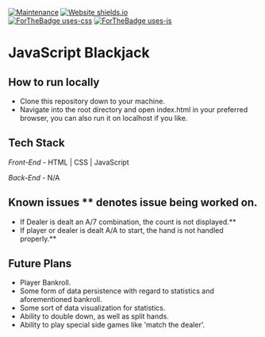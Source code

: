 [![Maintenance](https://img.shields.io/badge/Maintained%3F-yes-green.svg)](https://GitHub.com/Naereen/StrapDown.js/graphs/commit-activity) [![Website shields.io](https://img.shields.io/website-up-down-green-red/http/shields.io.svg)](https://jsblackjack.netlify.app/)\
[![ForTheBadge uses-css](http://ForTheBadge.com/images/badges/uses-css.svg)](http://ForTheBadge.com)
[![ForTheBadge uses-js](http://ForTheBadge.com/images/badges/uses-js.svg)](http://ForTheBadge.com)

# JavaScript Blackjack

## How to run locally

- Clone this repository down to your machine.
- Navigate into the root directory and open index.html in your preferred browser, you can also run it on localhost if you like.

## Tech Stack

_Front-End_ - HTML | CSS | JavaScript

_Back-End_ - N/A

## Known issues \*\* denotes issue being worked on.

- If Dealer is dealt an A/7 combination, the count is not displayed.\*\*
- If player or dealer is dealt A/A to start, the hand is not handled properly.\*\*

## Future Plans

- Player Bankroll.
- Some form of data persistence with regard to statistics and aforementioned bankroll.
- Some sort of data visualization for statistics.
- Ability to double down, as well as split hands.
- Ability to play special side games like 'match the dealer'.
